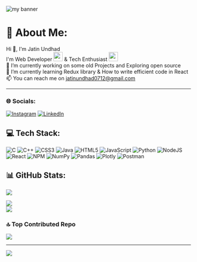 ![my banner](https://github.com/jatinundhad/jatinundhad/assets/104631814/73ba94d6-57d6-4573-9867-449eca366e41)

# 💫 About Me:

Hi 👋, I'm Jatin Undhad <br>I'm Web Developer <img width="25px" src="https://github.githubassets.com/images/icons/emoji/unicode/1f4bb.png?v8"/> & Tech Enthusiast <img width="25px" src="https://github.githubassets.com/images/icons/emoji/unicode/1f468-1f4bb.png?v8"/> <br>🔭 I’m currently working on some old Projects and Exploring open source<br>🌱 I’m currently learning Redux library & How to write efficient code in React<br>📫 You can reach me on jatinundhad0712@gmail.com

---

### 🌐 Socials:

[![Instagram](https://img.shields.io/badge/Instagram-%23E4405F.svg?logo=Instagram&logoColor=white)](https://instagram.com/jatinundhad) [![LinkedIn](https://img.shields.io/badge/LinkedIn-%230077B5.svg?logo=linkedin&logoColor=white)](https://linkedin.com/in/jatinundhad)

## 💻 Tech Stack:

![C](https://img.shields.io/badge/c-%2300599C.svg?style=flat&logo=c&logoColor=white) ![C++](https://img.shields.io/badge/c++-%2300599C.svg?style=flat&logo=c%2B%2B&logoColor=white) ![CSS3](https://img.shields.io/badge/css3-%231572B6.svg?style=flat&logo=css3&logoColor=white) ![Java](https://img.shields.io/badge/java-%23ED8B00.svg?style=flat&logo=java&logoColor=white) ![HTML5](https://img.shields.io/badge/html5-%23E34F26.svg?style=flat&logo=html5&logoColor=white) ![JavaScript](https://img.shields.io/badge/javascript-%23323330.svg?style=flat&logo=javascript&logoColor=%23F7DF1E) ![Python](https://img.shields.io/badge/python-3670A0?style=flat&logo=python&logoColor=ffdd54) ![NodeJS](https://img.shields.io/badge/node.js-6DA55F?style=flat&logo=node.js&logoColor=white) ![React](https://img.shields.io/badge/react-%2320232a.svg?style=flat&logo=react&logoColor=%2361DAFB) ![NPM](https://img.shields.io/badge/NPM-%23000000.svg?style=flat&logo=npm&logoColor=white) ![NumPy](https://img.shields.io/badge/numpy-%23013243.svg?style=flat&logo=numpy&logoColor=white) ![Pandas](https://img.shields.io/badge/pandas-%23150458.svg?style=flat&logo=pandas&logoColor=white) ![Plotly](https://img.shields.io/badge/Plotly-%233F4F75.svg?style=flat&logo=plotly&logoColor=white) ![Postman](https://img.shields.io/badge/Postman-FF6C37?style=flat&logo=postman&logoColor=white)

## 📊 GitHub Stats:

![](https://github-readme-stats.vercel.app/api/top-langs/?username=jatinundhad&theme=nord&hide_border=true&include_all_commits=false&count_private=true&layout=compact)

![](https://github-readme-stats.vercel.app/api?username=jatinundhad&theme=nord&hide_border=true&include_all_commits=false&count_private=true)<br/>
![](https://github-readme-streak-stats.herokuapp.com/?user=jatinundhad&theme=nord&hide_border=true)<br/>

### 🔝 Top Contributed Repo

![](https://github-contributor-stats.vercel.app/api?username=jatinundhad&limit=5&theme=onedark&combine_all_yearly_contributions=true)

---

[![](https://visitcount.itsvg.in/api?id=jatinundhad&icon=0&color=3)](https://visitcount.itsvg.in)
